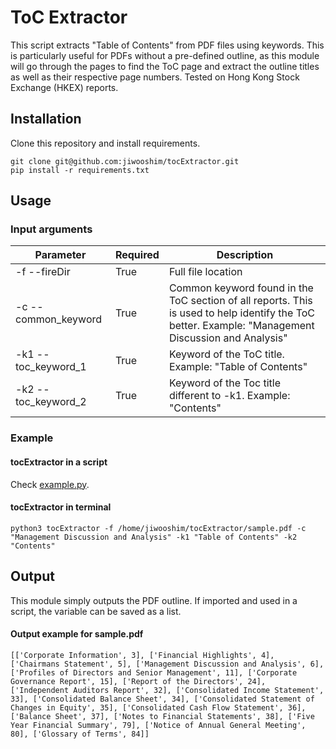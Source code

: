 # ToC Extractor
This script extracts "Table of Contents" from PDF files using keywords. This is particularly useful for PDFs without a pre-defined outline, as this module will go through the pages to find the ToC page and extract the outline titles as well as their respective page numbers. Tested on Hong Kong Stock Exchange (HKEX) reports.


## Installation 
Clone this repository and install requirements.
```
git clone git@github.com:jiwooshim/tocExtractor.git
pip install -r requirements.txt
```

## Usage
### Input arguments
| Parameter | Required | Description |
| -- | -- | -- |
| -f --fireDir | True | Full file location |
| -c --common_keyword | True | Common keyword found in the ToC section of all reports. This is used to help identify the ToC better.  Example: "Management Discussion and Analysis" |
| -k1 --toc_keyword_1 | True | Keyword of the ToC title. Example: "Table of Contents" |
| -k2 --toc_keyword_2 | True | Keyword of the Toc title different to -k1. Example: "Contents" |


### Example
#### tocExtractor in a script
Check [example.py](https://github.com/jiwooshim/tocExtractor/blob/main/example.py).
#### tocExtractor in terminal
```
python3 tocExtractor -f /home/jiwooshim/tocExtractor/sample.pdf -c "Management Discussion and Analysis" -k1 "Table of Contents" -k2 "Contents"
```

## Output
This module simply outputs the PDF outline. If imported and used in a script, the variable can be saved as a list.
#### Output example for sample.pdf
```
[['Corporate Information', 3], ['Financial Highlights', 4], ['Chairmans Statement', 5], ['Management Discussion and Analysis', 6], ['Profiles of Directors and Senior Management', 11], ['Corporate Governance Report', 15], ['Report of the Directors', 24], ['Independent Auditors Report', 32], ['Consolidated Income Statement', 33], ['Consolidated Balance Sheet', 34], ['Consolidated Statement of Changes in Equity', 35], ['Consolidated Cash Flow Statement', 36], ['Balance Sheet', 37], ['Notes to Financial Statements', 38], ['Five Year Financial Summary', 79], ['Notice of Annual General Meeting', 80], ['Glossary of Terms', 84]]
```